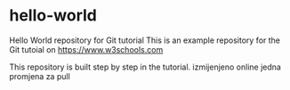 # hello-world
Hello World repository for Git tutorial
This is an example repository for the Git tutoial on https://www.w3schools.com

This repository is built step by step in the tutorial.
izmijenjeno online
jedna promjena za pull
